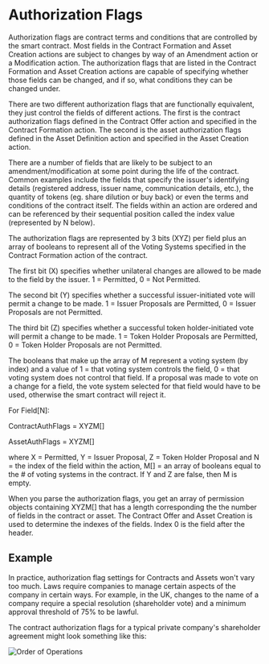 # Authorization Flags

Authorization flags are contract terms and conditions that are controlled by the smart contract.  Most fields in the Contract Formation and Asset Creation actions are subject to changes by way of an Amendment action or a Modification action.  The authorization flags that are listed in the Contract Formation and Asset Creation actions are capable of specifying whether those fields can be changed, and if so, what conditions they can be changed under.

There are two different authorization flags that are functionally equivalent, they just control the fields of different actions. The first is the contract authorization flags defined in the Contract Offer action and specified in the Contract Formation action.  The second is the asset authorization flags defined in the Asset Definition action and specified in the Asset Creation action.

There are a number of fields that are likely to be subject to an amendment/modification at some point during the life of the contract.  Common examples include the fields that specify the issuer's identifying details (registered address, issuer name, communication details, etc.), the quantity of tokens (eg. share dilution or buy back) or even the terms and conditions of the contract itself.  The fields within an action are ordered and can be referenced by their sequential position called the index value (represented by N below).

The authorization flags are represented by 3 bits (XYZ) per field plus an array of booleans to represent all of the Voting Systems specified in the Contract Formation action of the contract.  

The first bit (X) specifies whether unilateral changes are allowed to be made to the field by the issuer. 1 = Permitted, 0 = Not Permitted.  

The second bit (Y) specifies whether a successful issuer-initiated vote will permit a change to be made. 1 = Issuer Proposals are Permitted, 0 = Issuer Proposals are not Permitted.  

The third bit (Z) specifies whether a successful token holder-initiated vote will permit a change to be made. 1 = Token Holder Proposals are Permitted, 0 = Token Holder Proposals are not Permitted.

The booleans that make up the array of M represent a voting system (by index) and a value of 1 = that voting system controls the field, 0 = that voting system does not control that field.  If a proposal was made to vote on a change for a field, the vote system selected for that field would have to be used, otherwise the smart contract will reject it.

For Field[N]:

ContractAuthFlags = XYZM[] 

AssetAuthFlags = XYZM[]

where X = Permitted, Y = Issuer Proposal, Z = Token Holder Proposal and N = the index of the field within the action, M[] = an array of booleans equal to the # of voting systems in the contract. If Y and Z are false, then M is empty.

When you parse the authorization flags, you get an array of permission objects containing XYZM[] that has a length corresponding the the number of fields in the contract or asset.  The Contract Offer and Asset Creation is used to determine the indexes of the fields.  Index 0 is the field after the header.

## Example

In practice, authorization flag settings for Contracts and Assets won't vary too much.  Laws require companies to manage certain aspects of the company in certain ways.  For example, in the UK, changes to the name of a company require a special resolution (shareholder vote) and a minimum approval threshold of 75% to be lawful.

The contract authorization flags for a typical private company's shareholder agreement might look something like this: 

<img src="https://raw.githubusercontent.com/tokenized/docs/master/images/main-concepts-authorization-flags.svg?sanitize=true" alt="Order of Operations" align="middle">
